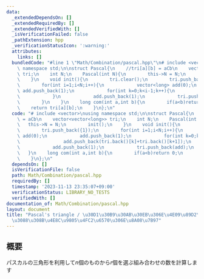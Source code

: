 ```yaml
---
data:
  _extendedDependsOn: []
  _extendedRequiredBy: []
  _extendedVerifiedWith: []
  _isVerificationFailed: false
  _pathExtension: hpp
  _verificationStatusIcon: ':warning:'
  attributes:
    links: []
  bundledCode: "#line 1 \"Math/Combination/pascal.hpp\"\n# include <vector>\nusing\
    \ namespace std;\n\nstruct Pascal{\n    //tri[a][b] = aCb\n    vector<vector<long>>\
    \ tri;\n    int N;\n    Pascal(int N){\n        this->N = N;\n        init();\n\
    \    }\n    void init(){\n        tri.clear();\n        tri.push_back({1});\n\
    \        for(int i=1;i<N;i++){\n            vector<long> add(0);\n           \
    \ add.push_back(1);\n            for(int k=0;k<i-1;k++){\n                add.push_back(tri.back()[k]+tri.back()[k+1]);\n\
    \            }\n            add.push_back(1);\n            tri.push_back(add);\n\
    \        }\n    }\n    long com(int a,int b){\n        if(a<b)return 0;\n    \
    \    return tri[a][b];\n    }\n};\n"
  code: "# include <vector>\nusing namespace std;\n\nstruct Pascal{\n    //tri[a][b]\
    \ = aCb\n    vector<vector<long>> tri;\n    int N;\n    Pascal(int N){\n     \
    \   this->N = N;\n        init();\n    }\n    void init(){\n        tri.clear();\n\
    \        tri.push_back({1});\n        for(int i=1;i<N;i++){\n            vector<long>\
    \ add(0);\n            add.push_back(1);\n            for(int k=0;k<i-1;k++){\n\
    \                add.push_back(tri.back()[k]+tri.back()[k+1]);\n            }\n\
    \            add.push_back(1);\n            tri.push_back(add);\n        }\n \
    \   }\n    long com(int a,int b){\n        if(a<b)return 0;\n        return tri[a][b];\n\
    \    }\n};\n"
  dependsOn: []
  isVerificationFile: false
  path: Math/Combination/pascal.hpp
  requiredBy: []
  timestamp: '2023-11-13 23:35:07+09:00'
  verificationStatus: LIBRARY_NO_TESTS
  verifiedWith: []
documentation_of: Math/Combination/pascal.hpp
layout: document
title: "Pascal's triangle / \u30D1\u30B9\u30AB\u30EB\u306E\u4E09\u89D2\u5F62\u306B\
  \u3088\u308B\u4E8C\u9805\u4FC2\u6570\u306E\u8A08\u7B97"
---
```


## 概要
パスカルの三角形を利用して$n$個のものから$r$個を選ぶ組み合わせの数を計算します
